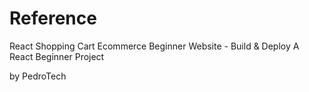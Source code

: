 # Reference

React Shopping Cart Ecommerce Beginner Website - Build & Deploy A React Beginner Project

by PedroTech
